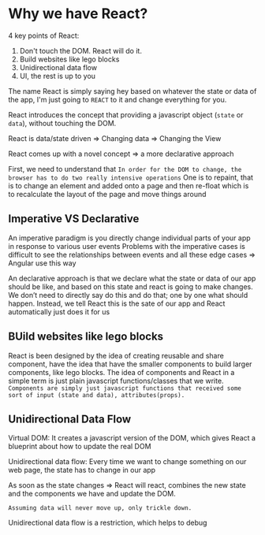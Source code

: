 # Why we have React?


4 key points of React: 
   1. Don't touch the DOM. React will do it.
   2. Build websites like lego blocks
   3. Unidirectional data flow
   4. UI, the rest is up to you

The name React is simply saying hey based on whatever the state or data of the app, I'm just going to `REACT` to it and change everything for you.

React introduces the concept that providing a javascript object (`state` or `data`), without touching the DOM.

React is data/state driven => Changing data => Changing the View

React comes up with a novel concept => a more declarative approach

First, we need to understand that `In order for the DOM to change, the browser has to do two really intensive operations` One is to repaint, that is to change an element and added onto a page and then re-float which is to recalculate the layout of the page and move things around

## Imperative VS Declarative

An imperative paradigm is you directly change individual parts of your app in response to various user events 
Problems with the imperative cases is difficult to see the relationships between events and all these edge cases => Angular use this way


An declarative approach is that we declare what the state or data of our app should be like, and based on this state and react is going to make changes. We don’t need to directly say do this and do that; one by one what should happen. Instead, we tell React this is the sate of our app and React automatically just does it for us

## BUild websites like lego blocks
React is been designed by the idea of creating reusable and share component, have the idea that have the smaller components to build larger components, like lego blocks. The idea of components and React in a simple term is just plain javascript functions/classes that we write. `Components are simply just javascript functions that received some sort of input (state and data), attributes(props).`


## Unidirectional Data Flow

Virtual DOM: It creates a javascript version of the DOM, which gives React a blueprint about how to update the real DOM

Unidirectional data flow:  Every time we want to change something on our web page, the state has to change in our app

As soon as the state changes => React will react, combines the new state and the components we have and update the DOM. 

`Assuming data will never move up, only trickle down.`

Unidirectional data flow is a restriction, which helps to debug
